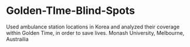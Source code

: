 # Golden-TIme-Blind-Spots
Used ambulance station locations in Korea and analyzed their coverage within Golden Time, in order to save lives.
                                   Monash University, Melbourne, Austrailia
